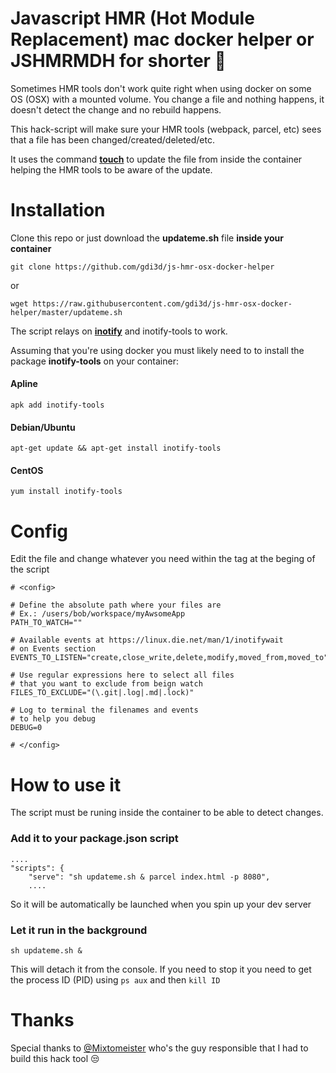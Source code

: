 # Javascript HMR (Hot Module Replacement) mac docker helper or JSHMRMDH for shorter 🤪

Sometimes HMR tools don't work quite right when using docker on some OS (OSX) with a mounted volume. You change a file and nothing happens, it doesn't detect the change and no rebuild happens.

This hack-script will make sure your HMR tools (webpack, parcel, etc) sees that a file has been changed/created/deleted/etc.

It uses the command **[touch](https://linux.die.net/man/1/touch)** to update the file from inside the container helping the HMR tools to be aware of the update.

# Installation

Clone this repo or just download the **updateme.sh** file **inside your container**

```
git clone https://github.com/gdi3d/js-hmr-osx-docker-helper
```
or

```
wget https://raw.githubusercontent.com/gdi3d/js-hmr-osx-docker-helper/master/updateme.sh
```


The script relays on **[inotify](https://linux.die.net/man/7/inotify)** and inotify-tools to work.

Assuming that you're using docker you must likely need to to install the package **inotify-tools** on your container:

#### Apline
```
apk add inotify-tools
```

#### Debian/Ubuntu
```
apt-get update && apt-get install inotify-tools
```

#### CentOS
```
yum install inotify-tools
```

# Config
Edit the file and change whatever you need within the **<config>** tag at the beging of the script

```
# <config>

# Define the absolute path where your files are
# Ex.: /users/bob/workspace/myAwsomeApp
PATH_TO_WATCH=""

# Available events at https://linux.die.net/man/1/inotifywait
# on Events section
EVENTS_TO_LISTEN="create,close_write,delete,modify,moved_from,moved_to"

# Use regular expressions here to select all files
# that you want to exclude from beign watch
FILES_TO_EXCLUDE="(\.git|.log|.md|.lock)"

# Log to terminal the filenames and events
# to help you debug
DEBUG=0

# </config>

```


# How to use it

The script must be runing inside the container to be able to detect changes.

### Add it to your package.json script
```
....
"scripts": {
    "serve": "sh updateme.sh & parcel index.html -p 8080",
    ....
```
So it will be automatically be launched when you spin up your dev server

### Let it run in the background
```
sh updateme.sh &
``` 

This will detach it from the console. If you need to stop it you need to get the process ID (PID) using `ps aux` and then `kill ID`

# Thanks
Special thanks to [@Mixtomeister](https://github.com/Mixtomeister) who's the guy responsible that I had to build this hack tool 😒
